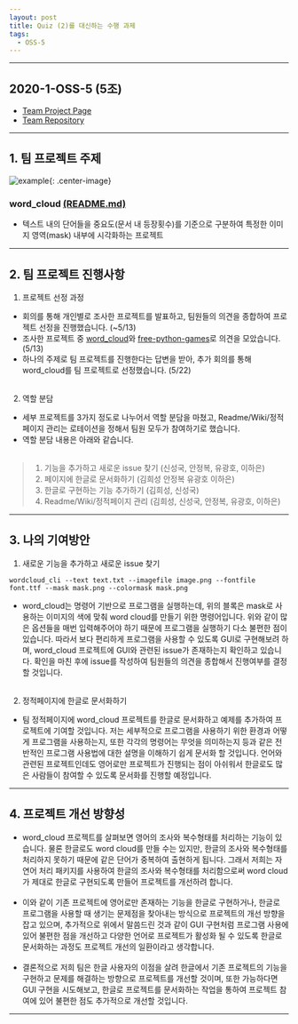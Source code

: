 ```yaml
---
layout: post
title: Quiz (2)를 대신하는 수행 과제
tags:
  - OSS-5
---
```


<hr>

## 2020-1-OSS-5 (5조)
* [Team Project Page][teampage]
* [Team Repository][teamrepo]
<hr>

## 1. 팀 프로젝트 주제
![example][example]{: .center-image}
### word_cloud [(README.md)][README.md]
* 텍스트 내의 단어들을 중요도(문서 내 등장횟수)를 기준으로 구분하여 특정한 이미지 영역(mask) 내부에 시각화하는 프로젝트
<hr>

## 2. 팀 프로젝트 진행사항
1. 프로젝트 선정 과정
  * 회의를 통해 개인별로 조사한 프로젝트를 발표하고, 팀원들의 의견을 종합하여 프로젝트 선정을 진행했습니다. (~5/13)
  * 조사한 프로젝트 중 [word_cloud][word_cloud]와 [free-python-games][free-python-games]로 의견을 모았습니다. (5/13)
  * 하나의 주제로 팀 프로젝트를 진행한다는 답변을 받아, 추가 회의를 통해 word_cloud를 팀 프로젝트로 선정했습니다. (5/22)<br><br>
2. 역할 분담
  * 세부 프로젝트를 3가지 정도로 나누어서 역할 분담을 마쳤고, Readme/Wiki/정적페이지 관리는 로테이션을 정해서 팀원 모두가 참여하기로 했습니다.
  * 역할 분담 내용은 아래와 같습니다.<br><br>
> 1. 기능을 추가하고 새로운 issue 찾기 (신성국, 안정복, 유광호, 이하은)<br>
> 2. 페이지에 한글로 문서화하기 (김희성 안정복 유광호 이하은)<br>
> 3. 한글로 구현하는 기능 추가하기 (김희성, 신성국)<br>
> 4. Readme/Wiki/정적페이지 관리 (김희성, 신성국, 안정복, 유광호, 이하은)
<hr>

## 3. 나의 기여방안
1. 새로운 기능을 추가하고 새로운 issue 찾기
```
wordcloud_cli --text text.txt --imagefile image.png --fontfile font.ttf --mask mask.png --colormask mask.png
```
  * word_cloud는 명령어 기반으로 프로그램을 실행하는데, 위의 블록은 mask로 사용하는 이미지의 색에 맞춰 word cloud를 만들기 위한 명령어입니다. 위와 같이 많은 옵션들을 매번 입력해주어야 하기 때문에 프로그램을 실행하기 다소 불편한 점이 있습니다. 따라서 보다 편리하게 프로그램을 사용할 수 있도록 GUI로 구현해보려 하며, word_cloud 프로젝트에 GUI와 관련된 issue가 존재하는지 확인하고 있습니다. 확인을 마친 후에 issue를 작성하여 팀원들의 의견을 종합해서 진행여부를 결정할 것입니다.<br><br>
2. 정적페이지에 한글로 문서화하기
  * 팀 정적페이지에 word_cloud 프로젝트를 한글로 문서화하고 예제를 추가하여 프로젝트에 기여할 것입니다. 저는 세부적으로 프로그램을 사용하기 위한 환경과 어떻게 프로그램을 사용하는지, 또한 각각의 명령어는 무엇을 의미하는지 등과 같은 전반적인 프로그램 사용법에 대한 설명을 이해하기 쉽게 문서화 할 것입니다. 언어와 관련된 프로젝트인데도 영어로만 프로젝트가 진행되는 점이 아쉬워서 한글로도 많은 사람들이 참여할 수 있도록 문서화를 진행할 예정입니다.
<hr>

## 4. 프로젝트 개선 방향성
* word_cloud 프로젝트를 살펴보면 영어의 조사와 복수형태를 처리하는 기능이 있습니다. 물론 한글로도 word cloud를 만들 수는 있지만, 한글의 조사와 복수형태를 처리하지 못하기 때문에 같은 단어가 중복하여 출현하게 됩니다. 그래서 저희는 자연어 처리 패키지를 사용하여 한글의 조사와 복수형태를 처리함으로써 word cloud가 제대로 한글로 구현되도록 만들어 프로젝트를 개선하려 합니다.<br><br>
* 이와 같이 기존 프로젝트에 영어로만 존재하는 기능을 한글로 구현하거나, 한글로 프로그램을 사용할 때 생기는 문제점을 찾아내는 방식으로 프로젝트의 개선 방향을 잡고 있으며, 추가적으로 위에서 말씀드린 것과 같이 GUI 구현처럼 프로그램 사용에 있어 불편한 점을 개선하고 다양한 언어로 프로젝트가 활성화 될 수 있도록 한글로 문서화하는 과정도 프로젝트 개선의 일환이라고 생각합니다.<br><br>
* 결론적으로 저희 팀은 한글 사용자의 이점을 살려 한글에서 기존 프로젝트의 기능을 구현하고 문제를 해결하는 방향으로 프로젝트를 개선할 것이며, 또한 가능하다면 GUI 구현을 시도해보고, 한글로 프로젝트를 문서화하는 작업을 통하여 프로젝트 참여에 있어 불편한 점도 추가적으로 개선할 것입니다.
<hr>

[teampage]: https://20-1-skku-oss.github.io/2020-1-OSS-5/
[teamrepo]: https://github.com/20-1-SKKU-OSS/2020-1-OSS-5
[example]: http://amueller.github.io/word_cloud/_images/sphx_glr_colored_001.png
[README.md]: https://github.com/amueller/word_cloud/blob/master/README.md
[word_cloud]: https://github.com/amueller/word_cloud
[free-python-games]: https://github.com/grantjenks/free-python-games
